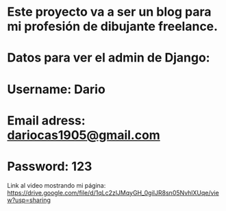 # Este proyecto va a ser un blog para mi profesión de dibujante freelance.
# Datos para ver el admin de Django:
# Username: Dario
# Email adress: dariocas1905@gmail.com	
# Password: 123
Link al video mostrando mi página:
https://drive.google.com/file/d/1qLc2zlJMqyGH_0giIJR8sn05NvhlXUqe/view?usp=sharing
